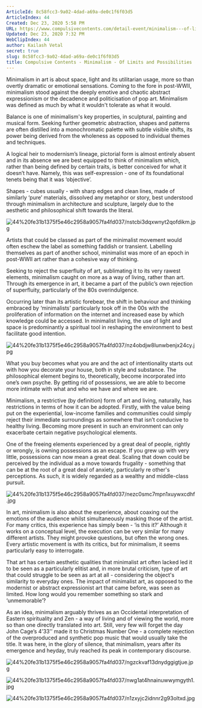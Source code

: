 ```yaml
---
ArticleId: 8c58fcc3-9a02-4dad-a69a-de0c1f6f03d5
ArticleIndex: 44
Created: Dec 23, 2020 5:58 PM
URL: https://www.compulsivecontents.com/detail-event/minimalism---of-limits-and-possibilities/
Updated: Dec 23, 2020 7:32 PM
WebClipIndex: 44
author: Kailash Vetal
secret: true
slug: 8c58fcc3-9a02-4dad-a69a-de0c1f6f03d5
title: Compulsive Contents - Minimalism - Of Limits and Possibilities
---
```

Minimalism in art is about space, light and its utilitarian usage, more so than overtly dramatic or emotional sensations. Coming to the fore in post-WWII, minimalism stood against the deeply emotive and chaotic abstract expressionism or the decadence and politicisation of pop art. Minimalism was defined as much by what it wouldn't tolerate as what it would.

Balance is one of minimalism's key properties, in sculptural, painting and musical form. Seeking further geometric abstraction, shapes and patterns are often distilled into a monochromatic palette with subtle visible shifts, its power being derived from the wholeness as opposed to individual themes and techniques.

A logical heir to modernism’s lineage, pictorial form is almost entirely absent and in its absence we are best equipped to think of minimalism which, rather than being defined by certain traits, is better conceived for what it doesn’t have. Namely, this was self-expression - one of its foundational tenets being that it was ‘objective’.

Shapes - cubes usually - with sharp edges and clean lines, made of similarly ‘pure’ materials, dissolved any metaphor or story, best understood through minimalism in architecture and sculpture, largely due to the aesthetic and philosophical shift towards the literal.

![44%20fe31b1375f5e46c2958a9057fa4fd037/nstcbi3dqxwnyt2qofdikm.jpg](44%20fe31b1375f5e46c2958a9057fa4fd037/nstcbi3dqxwnyt2qofdikm.jpg)

Artists that could be classed as part of the minimalist movement would often eschew the label as something faddish or transient. Labelling themselves as part of another school, minimalist was more of an epoch in post-WWII art rather than a cohesive way of thinking.

Seeking to reject the superfluity of art, sublimating it to its very rawest elements, minimalism caught on more as a way of living, rather than art. Through its emergence in art, it became a part of the public’s own rejection of superfluity, particularly of the 80s overindulgence.

Occurring later than its artistic forebear, the shift in behaviour and thinking embraced by ‘minimalists’ particularly took off in the 00s with the proliferation of information on the internet and increased ease by which knowledge could be accessed. In minimalist living, the use of light and space is predominantly a spiritual tool in reshaping the environment to best facilitate good intention.

![44%20fe31b1375f5e46c2958a9057fa4fd037/nz4obdjw8lunwbenjx24cy.jpg](44%20fe31b1375f5e46c2958a9057fa4fd037/nz4obdjw8lunwbenjx24cy.jpg)

What you buy becomes what you are and the act of intentionality starts out with how you decorate your house, both in style and substance. The philosophical element begins to, theoretically, become incorporated into one’s own psyche. By getting rid of possessions, we are able to become more intimate with what and who we have and where we are.

Minimalism, a restrictive (by definition) form of art and living, naturally, has restrictions in terms of how it can be adopted. Firstly, with the value being put on the experiential, low-income families and communities could simply reject their immediate surroundings as somewhere that isn’t conducive to healthy living. Becoming more present in such an environment can only exacerbate certain negative psychological elements.

One of the freeing elements experienced by a great deal of people, rightly or wrongly, is owning possessions as an escape. If you grew up with very little, possessions can now mean a great deal. Scaling that down could be perceived by the individual as a move towards frugality - something that can be at the root of a great deal of anxiety, particularly re other's perceptions. As such, it is widely regarded as a wealthy and middle-class pursuit.

![44%20fe31b1375f5e46c2958a9057fa4fd037/nezc0smc7mpn1xuywxcdhf.jpg](44%20fe31b1375f5e46c2958a9057fa4fd037/nezc0smc7mpn1xuywxcdhf.jpg)

In art, minimalism is also about the experience, about coaxing out the emotions of the audience whilst simultaneously masking those of the artist. For many critics, this experience has simply been - ‘is this it?’ Although it works on a conceptual level, the execution can be very similar for many different artists. They might provoke questions, but often the wrong ones. Every artistic movement is with its critics, but for minimalism, it seems particularly easy to interrogate.

That art has certain aesthetic qualities that minimalist art often lacked led it to be seen as a particularly elitist and, in more brutal criticism, type of art that could struggle to be seen as art at all - considering the object's similarity to everyday ones. The impact of minimalist art, as opposed to the modernist or abstract expressionist art that came before, was seen as limited. How long would you remember something so stark and ‘unmemorable’?

As an idea, minimalism arguably thrives as an Occidental interpretation of Eastern spirituality and Zen - a way of living and of viewing the world, more so than one directly translated into art. Still, very few will forget the day John Cage’s 4’33’’ made it to Christmas Number One - a complete rejection of the overproduced and synthetic pop music that would usually take the title. It was here, in the glory of silence, that minimalism, years after its emergence and heyday, truly reached its peak in contemporary discourse.

![44%20fe31b1375f5e46c2958a9057fa4fd037/ngzckvaf13dnydggigtjue.jpg](44%20fe31b1375f5e46c2958a9057fa4fd037/ngzckvaf13dnydggigtjue.jpg)

![44%20fe31b1375f5e46c2958a9057fa4fd037/nwg1at4hnainuwwymgyth1.jpg](44%20fe31b1375f5e46c2958a9057fa4fd037/nwg1at4hnainuwwymgyth1.jpg)

![44%20fe31b1375f5e46c2958a9057fa4fd037/n1zxyjc2idnnr2g93oltxd.jpg](44%20fe31b1375f5e46c2958a9057fa4fd037/n1zxyjc2idnnr2g93oltxd.jpg)
